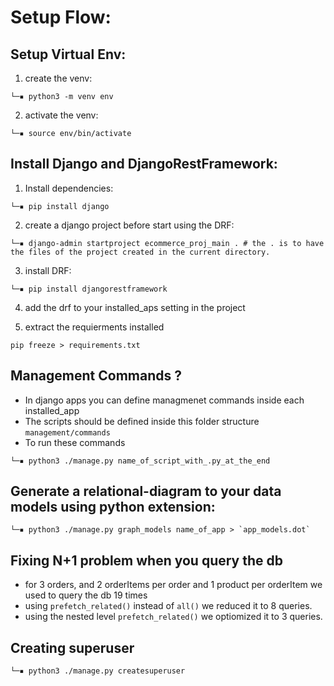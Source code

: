 # Setup Flow: 

## Setup Virtual Env:
1. create the venv:

```shell
└─▪ python3 -m venv env 
```

2. activate the venv:

```shell
└─▪ source env/bin/activate 
```
## Install Django and DjangoRestFramework:

1. Install dependencies:

```shell
└─▪ pip install django 
```

2. create a django project before start using the DRF:

```shell
└─▪ django-admin startproject ecommerce_proj_main . # the . is to have the files of the project created in the current directory.
```

3. install DRF:

```shell
└─▪ pip install djangorestframework
```

4. add the drf to your installed_aps setting in the project

5. extract the requierments installed 
```shell
pip freeze > requirements.txt
```

## Management Commands ? 
- In django apps you can define managmenet commands inside each installed_app
- The scripts should be defined inside this folder structure `management/commands`
- To run these commands 
```shell
└─▪ python3 ./manage.py name_of_script_with_.py_at_the_end
```

## Generate a relational-diagram to your data models using python extension:
```shell
└─▪ python3 ./manage.py graph_models name_of_app > `app_models.dot`
```

## Fixing N+1 problem when you query the db
- for 3 orders, and 2 orderItems per order and 1 product per orderItem we used to query the db 19 times
- using `prefetch_related()` instead of `all()` we reduced it to 8 queries.
- using the nested level `prefetch_related()` we optiomized it to 3 queries.

## Creating superuser 
```shell
└─▪ python3 ./manage.py createsuperuser
```